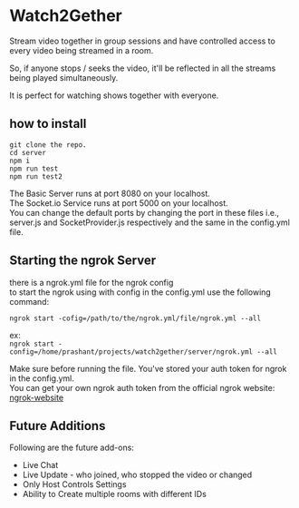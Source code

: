 # Watch2Gether  
    
Stream video together in group sessions and have controlled access to every video being streamed in a room.  
   
So, if anyone stops / seeks the video, it'll be reflected in all the streams being played simultaneously.  
  
It is perfect for watching shows together with everyone.  
  
  
## how to install  
```git clone the repo.```  
```cd server```     
```npm i```  
```npm run test```   
```npm run test2```  
  
  
The Basic Server runs at port 8080 on your localhost.  
The Socket.io Service runs at port 5000 on your localhost.  
You can change the default ports by changing the port in these files i.e., server.js and SocketProvider.js respectively and the same in the config.yml file.  
  
## Starting the ngrok Server  
there is a ngrok.yml file for the ngrok config  
to start the ngrok using with config in the config.yml use the following command:  
   
```ngrok start -cofig=/path/to/the/ngrok.yml/file/ngrok.yml --all```  
  
ex:  
```ngrok start -config=/home/prashant/projects/watch2gether/server/ngrok.yml --all```  
  
  
Make sure before running the file. You've stored your auth token for ngrok in the config.yml.  
You can get your own ngrok auth token from the official ngrok website: [ngrok-website](https://ngrok.com/)

## Future Additions  
  
Following are the future add-ons:  
* Live Chat  
* Live Update - who joined, who stopped the video or changed  
* Only Host Controls Settings  
* Ability to Create multiple rooms with different IDs  
